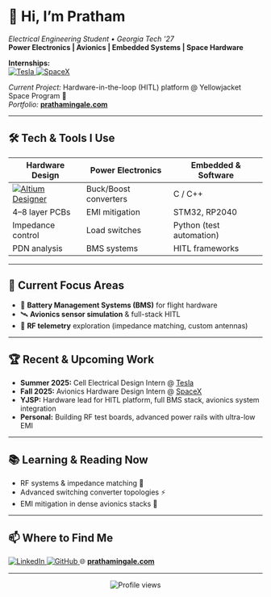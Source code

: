 # 👋 Hi, I’m Pratham

_Electrical Engineering Student • Georgia Tech '27_  
**Power Electronics | Avionics | Embedded Systems | Space Hardware**  

**Internships:**  
<a href="https://www.tesla.com/" target="_blank" rel="noopener noreferrer">
  <img src="https://img.shields.io/badge/Tesla-black?logo=tesla&logoColor=white&style=for-the-badge" alt="Tesla">
</a>
<a href="https://www.spacex.com/" target="_blank" rel="noopener noreferrer">
  <img src="https://img.shields.io/badge/SpaceX-000000?logo=spacex&logoColor=white&style=for-the-badge" alt="SpaceX">
</a>

_Current Project:_ Hardware-in-the-loop (HITL) platform @ Yellowjacket Space Program 🚀  
_Portfolio:_ <a href="https://prathamingale.com" target="_blank" rel="noopener noreferrer"><strong>prathamingale.com</strong></a>

---

## 🛠️ Tech & Tools I Use

| Hardware Design | Power Electronics | Embedded & Software |
| --------------- | ----------------- | ------------------- |
| <a href="https://www.altium.com" target="_blank" rel="noopener noreferrer"><img src="https://img.shields.io/badge/Altium%20Designer-orange?logo=altiumdesigner&logoColor=white&style=for-the-badge" alt="Altium Designer"></a> | Buck/Boost converters | C / C++ |
| 4–8 layer PCBs  | EMI mitigation | STM32, RP2040 |
| Impedance control | Load switches | Python (test automation) |
| PDN analysis | BMS systems | HITL frameworks |

---

## 🚀 Current Focus Areas

- 🔋 **Battery Management Systems (BMS)** for flight hardware  
- 🛰️ **Avionics sensor simulation** & full-stack HITL  
- 📡 **RF telemetry** exploration (impedance matching, custom antennas)  

---

## 🏆 Recent & Upcoming Work

- **Summer 2025:** Cell Electrical Design Intern @ <a href="https://www.tesla.com/" target="_blank" rel="noopener noreferrer">Tesla</a>  
- **Fall 2025:** Avionics Hardware Design Intern @ <a href="https://www.spacex.com/" target="_blank" rel="noopener noreferrer">SpaceX</a>  
- **YJSP:** Hardware lead for HITL platform, full BMS stack, avionics system integration  
- **Personal:** Building RF test boards, advanced power rails with ultra-low EMI

---

## 📚 Learning & Reading Now

- RF systems & impedance matching 📡  
- Advanced switching converter topologies ⚡  
- EMI mitigation in dense avionics stacks 🚀  

---

## 📫 Where to Find Me

<a href="https://www.linkedin.com/in/pratham" target="_blank" rel="noopener noreferrer">
  <img src="https://img.shields.io/badge/LinkedIn-blue?logo=linkedin&logoColor=white&style=for-the-badge" alt="LinkedIn">
</a>  
<a href="https://github.com/prathamingale49" target="_blank" rel="noopener noreferrer">
  <img src="https://img.shields.io/badge/GitHub-181717?logo=github&logoColor=white&style=for-the-badge" alt="GitHub">
</a>  
🌐 <a href="https://prathamingale.com" target="_blank" rel="noopener noreferrer"><strong>prathamingale.com</strong></a>

---

<p align="center">
  <img src="https://komarev.com/ghpvc/?username=prathamingale49&style=flat-square&color=orange" alt="Profile views" />
</p>

